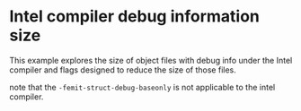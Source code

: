 # Intel compiler debug information size

This example explores the size of object files with debug info under the Intel compiler
and flags designed to reduce the size of those files.

note that the `-femit-struct-debug-baseonly` is not applicable to the intel compiler.
